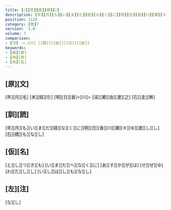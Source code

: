 ```yaml
---
title: [（][思][故][郷][）]
description: [年][月][も][い][ま][だ][経][な][く][に][明][日][香][川][瀬][々][ゆ][渡][し][し][石][橋][も][な][し]
position: 1126
category: [巻]7
version: '1.0'
volume: 7
comparison:
- [河] -> [川] [[類]][[紀]][[古]][[紀]]
keywords:
- [雑][歌]
- [飛][鳥]
- [地][名]
---
```


## [原][文]

[年][月][毛] [末][經][尓] [明][日][香]<[川]> [湍][瀬][由][渡][之] [石][走][無]

## [訓][読]

[年][月][も][い][ま][だ][経][な][く][に][明][日][香][川][瀬][々][ゆ][渡][し][し][石][橋][も][な][し]

## [仮][名]

[と][し][つ][き][も] [い][ま][だ][へ][な][く][に] [あ][す][か][が][は] [せ][ぜ][ゆ][わ][た][し][し] [い][し][は][し][も][な][し]

## [左][注]

[な][し]
